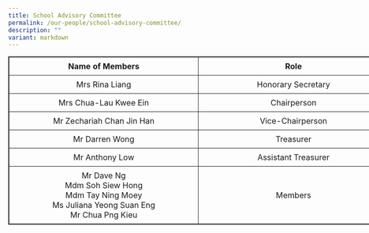 ```yaml
---
title: School Advisory Committee
permalink: /our-people/school-advisory-committee/
description: ""
variant: markdown
---
```

<table style="border: 1px solid rgb(42, 42, 42); width: 773px;">
<tbody class="" style="margin: 0px; outline: 0px; padding: 0px;">
<tr>
<td width="386" style="padding: 8px; text-align: center; vertical-align: middle; border: 1px solid rgb(42, 42, 42);"><b>Name of Members</b></td>
<td width="386" style="padding: 8px; text-align: center; vertical-align: middle; border: 1px solid rgb(42, 42, 42);"><b>Role</b></td>
</tr>
<tr>
<td width="386" style="padding: 8px; text-align: center; vertical-align: middle; border: 1px solid rgb(42, 42, 42);">Mrs Rina Liang</td>
<td width="386" style="padding: 8px; text-align: center; vertical-align: middle; border: 1px solid rgb(42, 42, 42);">Honorary Secretary</td>
</tr>
<tr>
<td width="386" style="padding: 8px; text-align: center; vertical-align: middle; border: 1px solid rgb(42, 42, 42);">Mrs Chua-Lau Kwee Ein</td>
<td width="386" style="padding: 8px; text-align: center; vertical-align: middle; border: 1px solid rgb(42, 42, 42);">Chairperson</td>
</tr>
<tr>
<td width="386" style="padding: 8px; text-align: center; vertical-align: middle; border: 1px solid rgb(42, 42, 42);">Mr Zechariah Chan Jin Han</td>
<td width="386" style="padding: 8px; text-align: center; vertical-align: middle; border: 1px solid rgb(42, 42, 42);">Vice-Chairperson</td>
</tr>
<tr>
<td width="386" style="padding: 8px; text-align: center; vertical-align: middle; border: 1px solid rgb(42, 42, 42);">Mr Darren Wong</td>
<td width="386" style="padding: 8px; text-align: center; vertical-align: middle; border: 1px solid rgb(42, 42, 42);">Treasurer</td>
</tr>
<tr>
<td width="386" style="padding: 8px; text-align: center; vertical-align: middle; border: 1px solid rgb(42, 42, 42);">Mr Anthony Low</td>
<td width="386" style="padding: 8px; text-align: center; vertical-align: middle; border: 1px solid rgb(42, 42, 42);">Assistant Treasurer</td>
</tr>
<tr>
<td width="386" style="padding: 8px; text-align: center; vertical-align: middle; border: 1px solid rgb(42, 42, 42);">Mr Dave Ng<br>Mdm Soh Siew Hong<br>Mdm Tay Ning Moey<br>Ms Juliana Yeong Suan Eng<br>Mr Chua Png Kieu<br></td>
<td width="386" style="padding: 8px; text-align: center; vertical-align: middle; border: 1px solid rgb(42, 42, 42);">Members</td>
</tr>
</tbody>
</table>